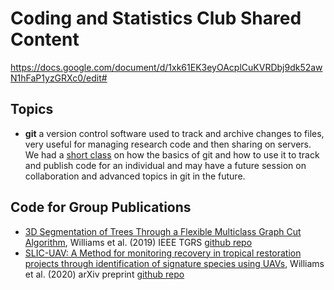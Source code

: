 # Coding and Statistics Club Shared Content 

https://docs.google.com/document/d/1xk61EK3eyOAcplCuKVRDbj9dk52awN1hFaP1yzGRXc0/edit#

## Topics

* **git** a version control software used to track and archive changes to files, very useful for managing research code and then sharing on servers. We had a [short class](https://github.com/ForEcolZappers/PublicWiki/tree/master/Git) on how the basics of git and how to use it to track and publish code for an individual and may have a future session on collaboration and advanced topics in git in the future.


## Code for Group Publications

* [3D Segmentation of Trees Through a Flexible Multiclass Graph Cut Algorithm](https://doi.org/10.1109/TGRS.2019.2940146), Williams et al. (2019) IEEE TGRS [github repo](https://github.com/jonvw28/MCGC)
* [SLIC-UAV: A Method for monitoring recovery in tropical restoration projects through identification of signature species using UAVs](https://arxiv.org/abs/2006.06624), Williams et al. (2020) arXiv preprint [github repo](https://github.com/jonvw28/SLICUAV)